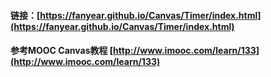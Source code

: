 #### 链接：[https://fanyear.github.io/Canvas/Timer/index.html](https://fanyear.github.io/Canvas/Timer/index.html)

#### 参考MOOC Canvas教程  [http://www.imooc.com/learn/133](http://www.imooc.com/learn/133)
